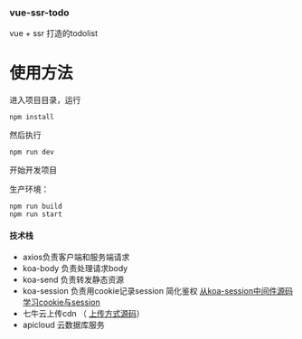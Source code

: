 ### vue-ssr-todo
vue + ssr 打造的todolist

# 使用方法
进入项目目录，运行
```
npm install
```
然后执行
```
npm run dev
```
开始开发项目

生产环境：
```
npm run build
npm run start
```

#### 技术栈
*  axios负责客户端和服务端请求
*  koa-body 负责处理请求body
*  koa-send 负责转发静态资源
*  koa-session 负责用cookie记录session 简化鉴权 [从koa-session中间件源码学习cookie与session](https://segmentfault.com/a/1190000012412299)
*  七牛云上传cdn （ [上传方式源码](https://github.com/sl1673495/vue-ssr-todo/blob/master/build/upload.js)）
*  apicloud 云数据库服务
